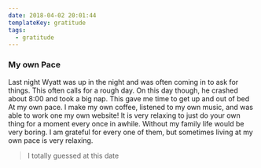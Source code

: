 ```yaml
---
date: 2018-04-02 20:01:44
templateKey: gratitude
tags:
  - gratitude
---
```


### My own Pace

Last night Wyatt was up in the night and was often coming in to ask for things.
This often calls for a rough day. On this day though, he crashed about 8:00
and took a big nap. This gave me time to get up and out of bed At my own pace.
I make my own coffee, listened to my own music, and was able to work one my own
website! It is very relaxing to just do your own thing for a moment every once
in awhile. Without my family life would be very boring. I am grateful for
every one of them, but sometimes living at my own pace is very relaxing.

> I totally guessed at this date
